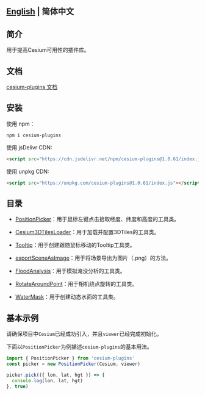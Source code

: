 ## [English](./README.md) | 简体中文

## 简介

用于提高Cesium可用性的插件库。

## 文档

[cesium-plugins 文档](https://syzdev.cn/cesium-plugins-docs/zh/)

## 安装

使用 npm：

```shell
npm i cesium-plugins
```

使用 jsDelivr CDN:

```html
<script src="https://cdn.jsdelivr.net/npm/cesium-plugins@1.0.61/index.js"></script>
```

使用 unpkg CDN:

```html
<script src="https://unpkg.com/cesium-plugins@1.0.61/index.js"></script>
```

## 目录

- [PositionPicker](https://syzdev.cn/cesium-plugins-docs/zh/docs/PositionPicker.html)：用于鼠标左键点击拾取经度、纬度和高度的工具类。

- [Cesium3DTilesLoader](https://syzdev.cn/cesium-plugins-docs/zh/docs/Cesium3DTilesLoader.html)：用于加载并配置3DTiles的工具类。

- [Tooltip](https://syzdev.cn/cesium-plugins-docs/zh/docs/Tooltip.html)：用于创建跟随鼠标移动的Tooltip工具类。

- [exportSceneAsImage](https://syzdev.cn/cesium-plugins-docs/zh/docs/exportSceneAsImage.html)：用于将场景导出为图片（.png）的方法。

- [FloodAnalysis](https://syzdev.cn/cesium-plugins-docs/zh/docs/FloodAnalysis.html)：用于模拟淹没分析的工具类。

- [RotateAroundPoint](https://syzdev.cn/cesium-plugins-docs/zh/docs/RotateAroundPoint.html)：用于相机绕点旋转的工具类。

- [WaterMask](https://syzdev.cn/cesium-plugins-docs/zh/docs/WaterMask.html)：用于创建动态水面的工具类。

## 基本示例

请确保项目中`Cesium`已经成功引入，并且`viewer`已经完成初始化。

下面以`PositionPicker`为例描述`cesium-plugins`的基本用法。

```javascript
import { PositionPicker } from 'cesium-plugins'
const picker = new PositionPicker(Cesium, viewer)

picker.pick(({ lon, lat, hgt }) => {
  console.log(lon, lat, hgt)
}, true)
```